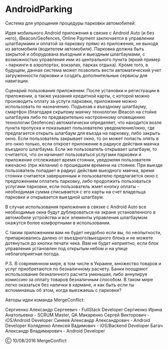 # AndroidParking

Система для упрощения процедуры парковки автомобилей:

Идея мобильного Android приложения в связке с Android Auto (и без него), iBeacon/Geofences, Online Payment заключается в управлении шлагбаумами и оплатой за парковку прямо из приложения, не выходя из автомобиля (водителем автомобиля). Парковка должна быть закрытой и оборудована въездным и выездным шлагбаумами, с возможностью управления ими из центрального пункта (яркий пример - паркинги в аэропортах, вокзалах, парках отдыха). Кроме того, в будущем, данная система может позволить вести автоматический учет загруженности парковки и создать дополнительные сервисы для навигации.

Сценарий пользования приложенем:
После установки и регистрации в приложении, а также указания кредитной карты, с которой можно производить оплату за услуги парковки, приложение можно использовать по назначению.
Подъехав к въездному шлагбауму, смартфон (благодаря скрытому маячку технологии iBeacon на стойке шлагбаума либо по предварительно настроенному оповещению технологии Geofences) автоматически определяет, что находится возле пункта пропуска и показывает пользователю уведомление/окно, где предлагается открыть шлагбаум для въезда на парковку, либо закрыть окно. Если пользователь закрывает окно, то он может попасть опять в это окно только, если откроет приложение в радиусе действия маячка въездного шлагбаума. Если же пользователь открывает шлагбаум, то считается, что он начинает пользоваться услугами парковки и приложение отслеживает время стоянки, уведомляя пользователя ежечасно (при желании) о прошедшем времени на стоянке.
При выезде пользователь попадает в радиус действия выездного маячка, время стоянки считается завершенным и пользователю предлагается окно с предложением оплатить парковку, либо продолжить пользоваться услугами парковки, если пользователь жмет кнопку оплаты - необходимая сумма списывается с его карты на счет владельца парковки и открывается выездной шлагбаум.

В случае использования приложения в связке с Android Auto все необходимые окна будут дублироваться на экране установленного в автомобиле устройства и все элементы управления шлагбаумом окажутся более комфортными в использовании. 

С таким приложением вам не будет неудобно если вы, по неопытности, припарковались далеко от въездного/выездного блока и не можете дотянуться до кнопки печати чека. Вам не будет неприятно, если блок управления установлен под открытым небом и на улице неблагоприятная погода. 

P.S. В современном мире, в том числе в Украине, множество товаров и услуг приобретаются по безналичному расчету. Банки поощряют использование безналичного расчета уменьшая, либо аннулируя комиссию за оплату товаров безналичным способом. В таком мире легко оказаться без налички в кармане, и как быть если ты вспоминаешь об этом, когда выезжаешь с парковки?

Авторы идеи команда MergeConflict:

Сергиенко Александр Сергеевич - FullStack Developer
Сергиенко Ирина Анатольевна - SCRUM Master, QA
Макаренко Сергей Викторович - iOS/Android Developer
Синяев Александр Александрович - Android Developer
Коляденко Алексей Вадимович - iOS/Backend Developer
Багач Александр Владимирович - Android Developer

Ⓒ 10/08/2016 MergeConflict
